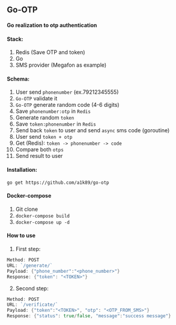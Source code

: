 ## Go-OTP
#### Go realization to otp authentication

#### Stack:
1. Redis (Save OTP and token)
2. Go
3. SMS provider (Megafon as example)

#### Schema:
1. User send `phonenumber` (ex.79212345555)
2. `Go-OTP` validate it
3. `Go-OTP` generate random code (4-6 digits)
4. Save `phonenumber:otp` in `Redis`
5. Generate random `token`
6. Save `token:phonenumber` in `Redis`
7. Send back `token` to user and send `async` sms code (goroutine)
8. User send `token + otp`
9. Get (Redis): `token -> phonenumber -> code`
10. Compare both `otps`
11. Send result to user

#### Installation:
`go get https://github.com/a1k89/go-otp`

#### Docker-compose
1. Git clone 
2. `docker-compose build`
3. `docker-compose up -d`

#### How to use
1. First step:
```GO
Method: POST
URL: `/generate/`
Payload: {"phone_number":"<phone_number>"}
Response: {"token": "<TOKEN>"}
```
2. Second step:
```GO
Method: POST
URL: `/verificate/` 
Payload: {"token":"<TOKEN>", "otp": "<OTP_FROM_SMS>"}
Response: {"status": true/false, "message":"success message"}
```
